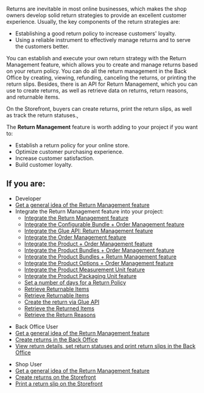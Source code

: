 Returns are inevitable in most online businesses, which makes the shop owners develop solid return strategies to provide an excellent customer experience. Usually, the key components of the return strategies are:

* Establishing a good return policy to increase customers' loyalty.
* Using a reliable instrument to effectively manage returns and to serve the customers better.

You can establish and execute your own return strategy with the Return Management feature, which allows you to create and manage returns based on your return policy. You can do all the return management in the Back Office by creating, viewing, refunding, canceling the returns, or printing the return slips. Besides, there is an API for Return Management, which you can use to create returns, as well as retrieve data on returns, return reasons, and returnable items. 

On the Storefront, buyers can create returns, print the return slips, as well as track the return statuses.,

The **Return Management** feature is worth adding to your project if you want to:

* Establish a return policy for your online store.
* Optimize customer purchasing experience.
* Increase customer satisfaction.
* Build customer loyalty.

## If you are:

<div class="mr-container">
    <div class="mr-list-container">
        <!-- col1 -->
        <div class="mr-col">
            <ul class="mr-list mr-list-green">
                <li class="mr-title">Developer</li>
                <li><a href="https://documentation.spryker.com/v7/docs/return-management-feature-overview" class="mr-link">Get a general idea of the Return Management feature</a></li>
                <li>Integrate the Return Management feature into your project:
                    <ul>
<li><a href="https://documentation.spryker.com/v7/docs/en/return-management-feature-integration" class="mr-link">Integrate the Return Management feature</a></li>
                    <li><a href="https://documentation.spryker.com/v7/docs/en/configurable-bundle-order-management-feature-integration" class="mr-link">Integrate the Configurable Bundle + Order Management feature</a></li>
                    <li><a href="https://documentation.spryker.com/v7/docs/en/glue-api-return-management-feature-integration" class="mr-link">Integrate the Glue API: Return Management feature</a></li>
                    <li><a href="https://documentation.spryker.com/v7/docs/en/order-management-feature-integration" class="mr-link">Integrate the Order Management feature</a></li>
                    <li><a href="https://documentation.spryker.com/v7/docs/en/product-order-management-feature-integration" class="mr-link">Integrate the Product + Order Management feature</a></li>
                    <li><a href="https://documentation.spryker.com/v7/docs/en/product-bundles-order-management-feature-integration" class="mr-link">Integrate the Product Bundles + Order Management feature</a></li>
                    <li><a href="https://documentation.spryker.com/v7/docs/en/product-bundles-return-management-feature-integration" class="mr-link">Integrate the Product Bundles + Return Management feature</a></li>
                    <li><a href="https://documentation.spryker.com/v7/docs/en/product-options-order-management-feature-integration" class="mr-link">Integrate the Product Options + Order Management feature</a></li>
                    <li><a href="https://documentation.spryker.com/v7/docs/en/product-measurement-unit-feature-integration" class="mr-link">Integrate the Product Measurement Unit feature</a></li>
                    <li><a href="https://documentation.spryker.com/v7/docs/en/product-packaging-unit-feature-integration" class="mr-link">Integrate the Product Packaging Unit feature</a></li>
</li> 
                 <li><a href="https://documentation.spryker.com/v7/docs/return-management-feature-overview" class="https://documentation.spryker.com/docs/howto-set-number-of-days-for-a-return-policy">Set a number of days for a Return Policy</a></li>
                 <li><a href="https://documentation.spryker.com/v7/docs/retrieving-returnable-items" class="mr-link">Retrieve Returnable Items</a></li>
                <li><a href="https://documentation.spryker.com/v7/docs/retrieving-returnable-items" class="mr-link">Retrieve Returnable Items</a></li>
                 <li><a href="https://documentation.spryker.com/v7/docs/creating-a-return" class="mr-link">Create the return via Glue API</a></li>
                <li><a href="https://documentation.spryker.com/v7/docs/retrieving-the-returned-items" class="mr-link"> Retrieve the Returned Items</a></li>
                 <li><a href="https://documentation.spryker.com/v7/docs/retrieving-the-return-reasons" class="mr-link">Retrieve the Return Reasons</a></li>     
            </ul>
        </div>
        <!-- col2 -->
        <div class="mr-col">
            <ul class="mr-list mr-list-blue">
                <li class="mr-title"> Back Office User</li>
               <li><a href="https://documentation.spryker.com/v7/docs/return-management-feature-overview" class="mr-link">Get a general idea of the Return Management feature</a></li>
                <li><a href="https://documentation.spryker.com/v7/docs/managing-orders#creating-a-return" class="mr-link">Create returns in the Back Office</a></li>
                <li><a href="https://documentation.spryker.com/v7/docs/managing-returns" class="mr-link">View return details, set return statuses and print return slips in the Back Office</a></li>
            </ul>
                </div>
                  <!-- col3 -->
        <div class="mr-col">
            <ul class="mr-list mr-list-red">
                <li class="mr-title">Shop User</li>
              <li><a href="https://documentation.spryker.com/v7/docs/return-management-feature-overview" class="mr-link">Get a general idea of the Return Management feature</a></li>
                <li><a href="https://documentation.spryker.com/v7/docs/shop-guide-creating-a-return" class="mr-link">Create returns on the Storefront</a></li>
                 <li><a href="https://documentation.spryker.com/v7/docs/shop-guide-printing-a-return-slip" class="mr-link">Print a return slip on the Storefront</a></li>
            </ul>
        </div>
    </div>
</div>